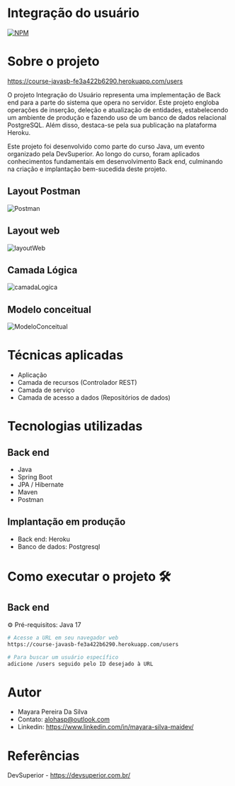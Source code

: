 # Integração do usuário
[![NPM](https://img.shields.io/npm/l/react)](https://github.com/imaisilva/workshop-springboot3-jpa/blob/main/LICENSE)

# Sobre o projeto

https://course-javasb-fe3a422b6290.herokuapp.com/users

O projeto Integração do Usuário representa uma implementação de Back end para a parte do sistema que opera no servidor. Este projeto engloba operações de inserção, deleção e atualização de entidades, estabelecendo um ambiente de produção e fazendo uso de um banco de dados relacional PostgreSQL. Além disso, destaca-se pela sua publicação na plataforma Heroku.

Este projeto foi desenvolvido como parte do curso Java, um evento organizado pela DevSuperior. Ao longo do curso, foram aplicados conhecimentos fundamentais em desenvolvimento Back end, culminando na criação e implantação bem-sucedida deste projeto.

## Layout Postman
![Postman](https://github.com/imaisilva/workshop-springboot3-jpa/assets/104701999/6b1f7b47-763b-41aa-8a9e-2c997689495c)

## Layout web
![layoutWeb](https://github.com/imaisilva/workshop-springboot3-jpa/assets/104701999/f3b1311e-471f-490b-b7d8-84774504afd6)

## Camada Lógica
![camadaLogica](https://github.com/imaisilva/workshop-springboot3-jpa/assets/104701999/ab6ce0f9-ef6f-4a34-ab5c-2bda2db41e7b)

## Modelo conceitual
![ModeloConceitual](https://github.com/imaisilva/workshop-springboot3-jpa/assets/104701999/72fcad7a-7eaf-422d-8f76-0edbc44fa193)

# Técnicas aplicadas
- Aplicação
- Camada de recursos (Controlador REST)
- Camada de serviço
- Camada de acesso a dados (Repositórios de dados)

# Tecnologias utilizadas
## Back end
- Java
- Spring Boot
- JPA / Hibernate
- Maven
- Postman

## Implantação em produção
- Back end: Heroku
- Banco de dados: Postgresql

# Como executar o projeto 🛠️

## Back end
⚙️ Pré-requisitos: Java 17

```bash
# Acesse a URL em seu navegador web
https://course-javasb-fe3a422b6290.herokuapp.com/users

# Para buscar um usuário específico
adicione /users seguido pelo ID desejado à URL
```

# Autor

- Mayara Pereira Da Silva
- Contato: alohasp@outlook.com
- Linkedin: https://www.linkedin.com/in/mayara-silva-maidev/

# Referências
DevSuperior - https://devsuperior.com.br/
